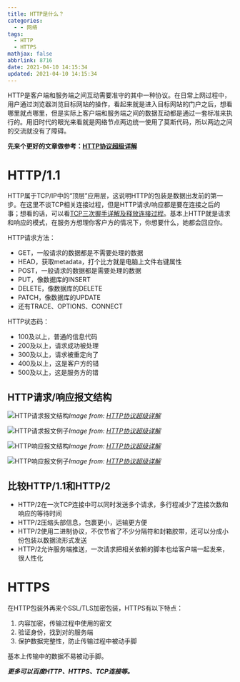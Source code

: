 ```yaml
---
title: HTTP是什么？
categories:
  - - 网络
tags:
  - HTTP
  - HTTPS
mathjax: false
abbrlink: 8716
date: 2021-04-10 14:15:34
updated: 2021-04-10 14:15:34
---
```


HTTP是客户端和服务端之间互动需要准守的其中一种协议。在日常上网过程中，用户通过浏览器浏览目标网站的操作，看起来就是进入目标网站的门户之后，想看哪里就点哪里，但是实际上客户端和服务端之间的数据互动都是通过一套标准来执行的。用旧时代的眼光来看就是网络节点两边统一使用了莫斯代码，所以两边之间的交流就没有了障碍。

<!-- more -->

**先来个更好的文章做参考：[HTTP协议超级详解](//www.cnblogs.com/an-wen/p/11180076.html)**

# HTTP/1.1

HTTP属于TCP/IP中的“顶层”应用层，这说明HTTP的包装是数据出发前的第一步。在这里不谈TCP相关连接过程，但是HTTP请求/响应都是要在连接之后的事；想看的话，可以看[TCP三次握手详解及释放连接过程](//www.cnblogs.com/kaleidoscope/p/9701117.html)。基本上HTTP就是请求和响应的模式，在服务方想理你客户方的情况下，你想要什么，她都会回应你。

HTTP请求方法：
- GET，一般请求的数据都是不需要处理的数据
- HEAD，获取metadata，打个比方就是电脑上文件右键属性
- POST，一般请求的数据都是需要处理的数据
- PUT，像数据库的INSERT
- DELETE，像数据库的DELETE
- PATCH，像数据库的UPDATE
- 还有TRACE、OPTIONS、CONNECT

HTTP状态码：
- 100及以上，普通的信息代码
- 200及以上，请求成功被处理
- 300及以上，请求被重定向了
- 400及以上，这是客户方的错
- 500及以上，这是服务方的错

## HTTP请求/响应报文结构

![HTTP请求报文结构](/gallery/http-request-format.png)*Image from: [HTTP协议超级详解](//www.cnblogs.com/an-wen/p/11180076.html)*

![HTTP请求报文例子](/gallery/http-request-example.jpg)*Image from: [HTTP协议超级详解](//www.cnblogs.com/an-wen/p/11180076.html)*

![HTTP响应报文结构](/gallery/http-response-format.png)*Image from: [HTTP协议超级详解](//www.cnblogs.com/an-wen/p/11180076.html)*

![HTTP响应报文例子](/gallery/http-response-example.jpg)*Image from: [HTTP协议超级详解](//www.cnblogs.com/an-wen/p/11180076.html)*

## 比较HTTP/1.1和HTTP/2

- HTTP/2在一次TCP连接中可以同时发送多个请求，多行程减少了连接次数和响应的等待时间
- HTTP/2压缩头部信息，包裹更小，运输更方便
- HTTP/2使用二进制协议，不仅节省了不少分隔符和封箱胶带，还可以分成小份包装以数据流形式发送
- HTTP/2允许服务端推送，一次请求把相关依赖的脚本也给客户端一起发来，很人性化

# HTTPS

在HTTP包装外再来个SSL/TLS加密包装，HTTPS有以下特点：

1. 内容加密，传输过程中使用的密文
2. 验证身份，找到对的服务端
3. 保护数据完整性，防止传输过程中被动手脚

基本上传输中的数据不易被动手脚。

**_更多可以百度HTTP、HTTPS、TCP连接等。_**